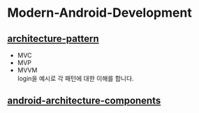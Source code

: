 # Modern-Android-Development


## [architecture-pattern](https://github.com/HI-JIN2/MAD-Study/tree/main/architecture-pattern-login)
- MVC
- MVP
- MVVM   
login을 예시로 각 패턴에 대한 이해를 합니다.


## [android-architecture-components](https://github.com/HI-JIN2/MAD-Study/tree/main/android-architecture-components-sample)
